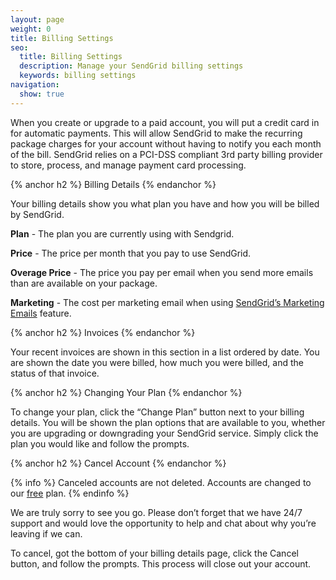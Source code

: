 ```yaml
---
layout: page
weight: 0
title: Billing Settings
seo:
  title: Billing Settings
  description: Manage your SendGrid billing settings
  keywords: billing settings
navigation:
  show: true
---
```


When you create or upgrade to a paid account, you will put a credit card in for automatic payments. This will allow SendGrid to make the recurring package charges for your account without having to notify you each month of the bill. SendGrid relies on a PCI-DSS compliant 3rd party billing provider to store, process, and manage payment card processing.

{% anchor h2 %}
Billing Details
{% endanchor %}

Your billing details show you what plan you have and how you will be billed by SendGrid.

**Plan** - The plan you are currently using with Sendgrid.

**Price** - The price per month that you pay to use SendGrid.

**Overage Price** - The price you pay per email when you send more emails than are available on your package.

**Marketing** - The cost per marketing email when using [SendGrid’s Marketing Emails]({{root_url}}/User_Guide/Marketing_Emails/index.html) feature.

{% anchor h2 %}
Invoices
{% endanchor %}

Your recent invoices are shown in this section in a list ordered by date. You are shown the date you were billed, how much you were billed, and the status of that invoice.

{% anchor h2 %}
Changing Your Plan
{% endanchor %}

To change your plan, click the “Change Plan” button next to your billing details. You will be shown the plan options that are available to you, whether you are upgrading or downgrading your SendGrid service. Simply click the plan you would like and follow the prompts.

{% anchor h2 %}
Cancel Account
{% endanchor %}

{% info %}
Canceled accounts are not deleted. Accounts are changed to our [free]({{site.site_url}}/free?mc=SendGrid%20Documentation) plan.
{% endinfo %}

We are truly sorry to see you go. Please don’t forget that we have 24/7 support and would love the opportunity to help and chat about why you’re leaving if we can.

To cancel, got the bottom of your billing details page, click the Cancel button, and follow the prompts. This process will close out your account.
